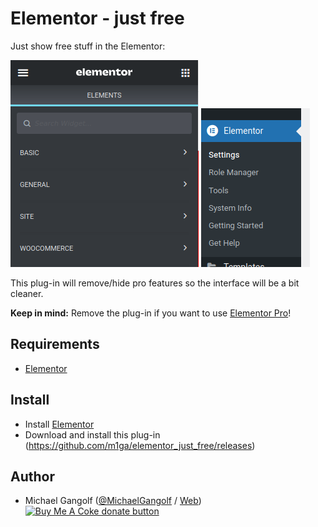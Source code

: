 # Elementor - just free

Just show free stuff in the Elementor:

<img src="images/img1.png"/>
<img src="images/img2.png"/>

This plug-in will remove/hide pro features so the interface will be a bit cleaner.

<b>Keep in mind:</b> Remove the plug-in if you want to use [Elementor Pro](https://elementor.com/?ref=26724)!

## Requirements

* [Elementor](https://elementor.com/?ref=26724)

## Install

* Install [Elementor](https://elementor.com/?ref=26724)
* Download and install this plug-in (https://github.com/m1ga/elementor_just_free/releases)


## Author

* Michael Gangolf (<a href="https://github.com/m1ga">@MichaelGangolf</a> / <a href="https://www.migaweb.de">Web</a>)
<span class="badge-buymeacoffee"><a href="https://www.buymeacoffee.com/miga" title="donate"><img src="https://img.shields.io/badge/buy%20me%20a%20coke-donate-orange.svg" alt="Buy Me A Coke donate button" /></a></span>
